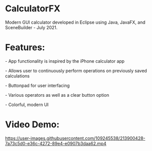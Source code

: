 # CalculatorFX
Modern GUI calculator developed in Eclipse using Java, JavaFX, and SceneBuilder - July 2021.

<h1>Features:</h1>

<p>- App functionality is inspired by the iPhone calculator app</p>
<p>- Allows user to continuously perform operations on previously saved calculations</p>
<p>- Buttonpad for user interfacing</p>
<p>- Various operators as well as a clear button option</p>
<p>- Colorful, modern UI</p>

<h1>Video Demo:</h1>

https://user-images.githubusercontent.com/109245538/213900428-7a73c5d0-e36c-4272-89e4-e0907b3daa62.mp4
